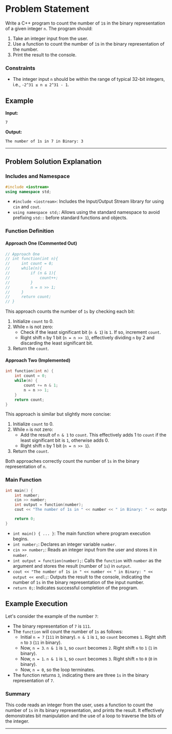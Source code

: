 # Problem Statement

Write a C++ program to count the number of `1`s in the binary representation of a given integer `n`. The program should:

1. Take an integer input from the user.
2. Use a function to count the number of `1`s in the binary representation of the number.
3. Print the result to the console.

### Constraints

- The integer input `n` should be within the range of typical 32-bit integers, i.e., `-2^31 ≤ n ≤ 2^31 - 1`.

## Example

**Input:**
```
7
```

**Output:**
```
The number of 1s in 7 in Binary: 3
```

---

## Problem Solution Explanation

### Includes and Namespace

```cpp
#include <iostream>
using namespace std;
```

- `#include <iostream>`: Includes the Input/Output Stream library for using `cin` and `cout`.
- `using namespace std;`: Allows using the standard namespace to avoid prefixing `std::` before standard functions and objects.

### Function Definition

#### Approach One (Commented Out)

```cpp
// Approach One 
// int function(int n){
//     int count = 0;
//     while(n){
//         if (n & 1){
//             count++;
//         }
//         n = n >> 1;
//     }
//     return count;
// }
``` 

This approach counts the number of `1s` by checking each bit:

1. Initialize `count` to 0.
2. While `n` is not zero:
    - Check if the least significant bit (`n & 1`) is `1`. If so, increment `count`.
    - Right shift `n` by 1 bit (`n = n >> 1`), effectively dividing `n` by 2 and discarding the least significant bit.
3. Return the `count`.

#### Approach Two (Implemented)

```cpp
int function(int n) {
    int count = 0;
    while(n) {
        count += n & 1;
        n = n >> 1;
    }
    return count;
}
``` 

This approach is similar but slightly more concise:

1. Initialize `count` to 0.
2. While `n` is not zero:
    - Add the result of `n & 1` to `count`. This effectively adds 1 to `count` if the least significant bit is `1`, otherwise adds 0.
    - Right shift `n` by 1 bit (`n = n >> 1`).
3. Return the `count`.

Both approaches correctly count the number of `1s` in the binary representation of `n`.

### Main Function

```cpp
int main() {
    int number;
    cin >> number;
    int output = function(number);
    cout << "The number of 1s in " << number << " in Binary: " << output << endl;

    return 0;
}
```

- `int main() { ... }`: The main function where program execution begins.
- `int number;`: Declares an integer variable `number`.
- `cin >> number;`: Reads an integer input from the user and stores it in `number`.
- `int output = function(number);`: Calls the `function` with `number` as the argument and stores the result (number of `1s`) in `output`.
- `cout << "The number of 1s in " << number << " in Binary: " << output << endl;`: Outputs the result to the console, indicating the number of `1s` in the binary representation of the input number.
- `return 0;`: Indicates successful completion of the program.

## Example Execution

Let's consider the example of the number `7`:

- The binary representation of `7` is `111`.
- The `function` will count the number of `1s` as follows:
    - Initial `n = 7` (`111` in binary). `n & 1` is `1`, so `count` becomes `1`. Right shift `n` to `3` (`11` in binary).
    - Now, `n = 3`. `n & 1` is `1`, so `count` becomes `2`. Right shift `n` to `1` (`1` in binary).
    - Now, `n = 1`. `n & 1` is `1`, so `count` becomes `3`. Right shift `n` to `0` (`0` in binary).
    - Now, `n = 0`, so the loop terminates.
- The function returns `3`, indicating there are three `1s` in the binary representation of `7`.

### Summary

This code reads an integer from the user, uses a function to count the number of `1s` in its binary representation, and prints the result. It effectively demonstrates bit manipulation and the use of a loop to traverse the bits of the integer.

---
